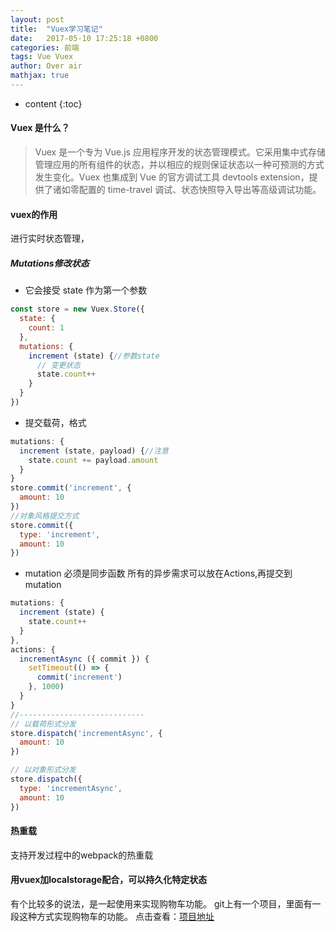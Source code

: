 ```yaml
---
layout: post
title:  "Vuex学习笔记"
date:   2017-05-10 17:25:18 +0800
categories: 前端
tags: Vue Vuex
author: Over air
mathjax: true
---
```


* content
{:toc}

#### Vuex 是什么？
>Vuex 是一个专为 Vue.js 应用程序开发的状态管理模式。它采用集中式存储管理应用的所有组件的状态，并以相应的规则保证状态以一种可预测的方式发生变化。Vuex 也集成到 Vue 的官方调试工具 devtools extension，提供了诸如零配置的 time-travel 调试、状态快照导入导出等高级调试功能。

#### vuex的作用
进行实时状态管理，

##### Mutations修改状态
* 它会接受 state 作为第一个参数

```js
const store = new Vuex.Store({
  state: {
    count: 1
  },
  mutations: {
    increment (state) {//参数state
      // 变更状态
      state.count++
    }
  }
})
```

* 提交载荷，格式

```js
mutations: {
  increment (state, payload) {//注意
    state.count += payload.amount
  }
}
store.commit('increment', {
  amount: 10
})
//对象风格提交方式
store.commit({
  type: 'increment',
  amount: 10
})
```

* mutation 必须是同步函数
所有的异步需求可以放在Actions,再提交到mutation

```js
mutations: {
  increment (state) {
    state.count++
  }
},
actions: {
  incrementAsync ({ commit }) {
    setTimeout(() => {
      commit('increment')
    }, 1000)
  }
}
//----------------------------
// 以载荷形式分发
store.dispatch('incrementAsync', {
  amount: 10
})

// 以对象形式分发
store.dispatch({
  type: 'incrementAsync',
  amount: 10
})
```

#### 热重载
支持开发过程中的webpack的热重载

#### 用vuex加localstorage配合，可以持久化特定状态
有个比较多的说法，是一起使用来实现购物车功能。
git上有一个项目，里面有一段这种方式实现购物车的功能。
点击查看：[项目地址][giturl]

[giturl]:https://github.com/sailengsi/sls-admin
